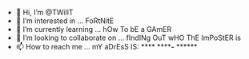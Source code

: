 - 👋 Hi, I’m @TWillT
- 👀 I’m interested in ... FoRtNitE
- 🌱 I’m currently learning ... hOw To bE a GAmER
- 💞️ I’m looking to collaborate on ... fIndINg OuT wHO ThE ImPoStER is
- 📫 How to reach me ... mY aDrEsS IS: **** **********-****** ******

<!---
TWillT/TWillT is a ✨ special ✨ repository because its `README.md` (this file) appears on your GitHub profile.
You can click the Preview link to take a look at your changes.
--->
